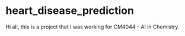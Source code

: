 # heart_disease_prediction
Hi all, this is a project that I was working for CM4044 - AI in Chemistry.
